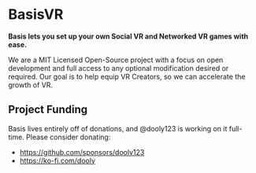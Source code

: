 # BasisVR
**Basis lets you set up your own Social VR and Networked VR games with ease.**

We are a MIT Licensed Open-Source project with a focus on open development and full access to any optional modification desired or required.
Our goal is to help equip VR Creators, so we can accelerate the growth of VR.

## Project Funding

Basis lives entirely off of donations, and @dooly123 is working on it full-time. Please consider donating:
* https://github.com/sponsors/dooly123
* https://ko-fi.com/dooly
